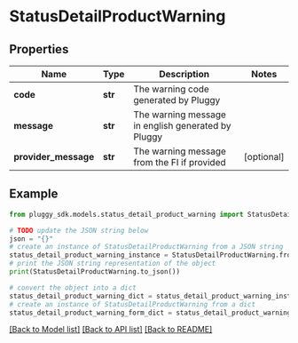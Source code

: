 # StatusDetailProductWarning


## Properties

Name | Type | Description | Notes
------------ | ------------- | ------------- | -------------
**code** | **str** | The warning code generated by Pluggy | 
**message** | **str** | The warning message in english generated by Pluggy | 
**provider_message** | **str** | The warning message from the FI if provided | [optional] 

## Example

```python
from pluggy_sdk.models.status_detail_product_warning import StatusDetailProductWarning

# TODO update the JSON string below
json = "{}"
# create an instance of StatusDetailProductWarning from a JSON string
status_detail_product_warning_instance = StatusDetailProductWarning.from_json(json)
# print the JSON string representation of the object
print(StatusDetailProductWarning.to_json())

# convert the object into a dict
status_detail_product_warning_dict = status_detail_product_warning_instance.to_dict()
# create an instance of StatusDetailProductWarning from a dict
status_detail_product_warning_form_dict = status_detail_product_warning.from_dict(status_detail_product_warning_dict)
```
[[Back to Model list]](../README.md#documentation-for-models) [[Back to API list]](../README.md#documentation-for-api-endpoints) [[Back to README]](../README.md)


